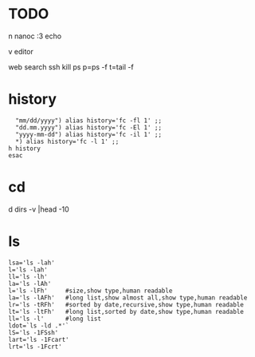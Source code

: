 # TODO
n nanoc
:3 echo

v editor

web search
ssh
kill
ps
p=ps -f
t=tail -f


# history

```
  "mm/dd/yyyy") alias history='fc -fl 1' ;;
  "dd.mm.yyyy") alias history='fc -El 1' ;;
  "yyyy-mm-dd") alias history='fc -il 1' ;;
  *) alias history='fc -l 1' ;;
h history
esac
```

# cd
d dirs -v |head -10

# ls


```
lsa='ls -lah'
l='ls -lah'
ll='ls -lh'
la='ls -lAh'
l='ls -lFh'     #size,show type,human readable
la='ls -lAFh'   #long list,show almost all,show type,human readable
lr='ls -tRFh'   #sorted by date,recursive,show type,human readable
lt='ls -ltFh'   #long list,sorted by date,show type,human readable
ll='ls -l'      #long list
ldot=`ls -ld .*'`
lS='ls -1FSsh'
lart='ls -1Fcart'
lrt='ls -1Fcrt'
```
